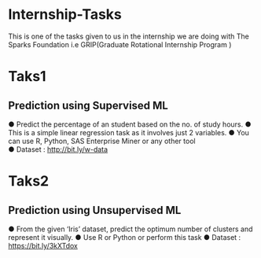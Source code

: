# Internship-Tasks
This is one of the tasks given to us in the internship we are doing with The Sparks Foundation i.e GRIP(Graduate Rotational Internship Program )

# Taks1
## Prediction using Supervised ML 
● Predict the percentage of an student based on the no. of study hours. 
● This is a simple linear  regression task as it involves just 2 variables.
● You can use R, Python, SAS Enterprise Miner or any other tool  
● Dataset : http://bit.ly/w-data 

# Taks2
## Prediction using Unsupervised ML 
● From the given ‘Iris’ dataset, predict the optimum number of  clusters and represent it visually. 
● Use R or Python or perform this task
● Dataset : https://bit.ly/3kXTdox

